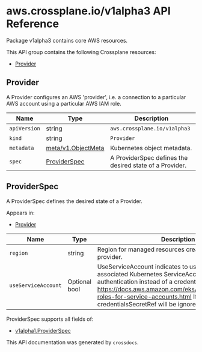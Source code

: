# aws.crossplane.io/v1alpha3 API Reference

Package v1alpha3 contains core AWS resources.

This API group contains the following Crossplane resources:

* [Provider](#Provider)

## Provider

A Provider configures an AWS &#39;provider&#39;, i.e. a connection to a particular AWS account using a particular AWS IAM role.


Name | Type | Description
-----|------|------------
`apiVersion` | string | `aws.crossplane.io/v1alpha3`
`kind` | string | `Provider`
`metadata` | [meta/v1.ObjectMeta](https://kubernetes.io/docs/reference/generated/kubernetes-api/v1.15/#objectmeta-v1-meta) | Kubernetes object metadata.
`spec` | [ProviderSpec](#ProviderSpec) | A ProviderSpec defines the desired state of a Provider.



## ProviderSpec

A ProviderSpec defines the desired state of a Provider.

Appears in:

* [Provider](#Provider)


Name | Type | Description
-----|------|------------
`region` | string | Region for managed resources created using this AWS provider.
`useServiceAccount` | Optional bool | UseServiceAccount indicates to use an IAM Role associated Kubernetes ServiceAccount for authentication instead of a credentials Secret. https://docs.aws.amazon.com/eks/latest/userguide/iam-roles-for-service-accounts.html  If set to true, credentialsSecretRef will be ignored.


ProviderSpec supports all fields of:

* [v1alpha1.ProviderSpec](../crossplane-runtime/core-crossplane-io-v1alpha1.md#providerspec)


This API documentation was generated by `crossdocs`.